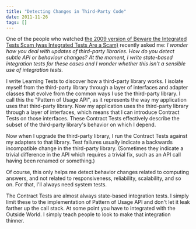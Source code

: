 ```yaml
---
title: "Detecting Changes in Third-Party Code"
date: 2011-11-26
tags: []
---
```

One of the people who watched [the 2009 version of Beware the Integrated Tests Scam (was Integrated Tests Are a Scam)](https://www.infoq.com/presentations/integration-tests-scam) recently asked me: *I wonder how you deal with updates of third-party libraries. How do you detect subtle API or behaviour changes? At the moment, I write state-based integration tests for these cases and I wonder whether this isn't a sensible use of integration tests.*

I write Learning Tests to discover how a third-party library works. I isolate myself from the third-party library through a layer of interfaces and adapter classes that evolve from the common ways I use the third-party library. I call this the "Pattern of Usage API", as it represents the way my application uses that third-party library. Now my application uses the third-party library through a layer of interfaces, which means that I can introduce Contract Tests on those interfaces. These Contract Tests effectively describe the subset of the third-party library's behavior on which I depend.

Now when I upgrade the third-party library, I run the Contract Tests against my adapters to that library. Test failures usually indicate a backwards incompatible change in the third-party library. (Sometimes they indicate a trivial difference in the API which requires a trivial fix, such as an API call having been renamed or something.)

Of course, this only helps me detect behavior changes related to computing answers, and not related to responsiveness, reliability, scalability, and so on. For that, I'll always need system tests.

The Contract Tests are almost always state-based integration tests. I simply limit these to the implementation of Pattern of Usage API and don't let it leak farther up the call stack. At some point you have to integrated with the Outside World. I simply teach people to look to make that integration thinner.
